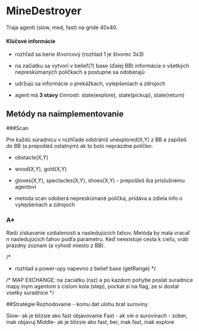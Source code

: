 # MineDestroyer

Traja agenti (slow, med, fast) na gride 40x40.

#### Klúčové informácie
- rozhľad sa berie štvorcový (rozhlad 1 je štvorec 3x3)

- na začiatku sa vytvorí v belief(?) base (ďalej BB) informácia o všetkých nepreskúmaných políčkach a postupne sa odoberajú

- udržujú sa informácie o prekážkach, vylepšeniach a zdrojoch


- agent má **3 stavy** činnosti: state(explore), state(pickup), state(return)

## Metódy na naimplementovanie

###Scan

Pre každú súradnicu v rozhľade odstrániš unexplored(X,Y) z BB a zapíšeš do BB (a prepošleš ostatným) ak to bolo neprázdne políčko:

- obstacle(X,Y)
- wood(X,Y), gold(X,Y)
- gloves(X,Y), spectacles(X,Y), shoes(X,Y) - prepošleš iba príslušnému agentovi


- metóda scan odoberá nepreskúmané políčka, pridáva a zdiela info o vylepšeniach a zdrojoch 

### A*
Rieši získavanie vzdialenosti a nasledujúcich ťahov. Metóda by mala vracať _n_ nasledujúcich ťahov podľa parametru. Keď neexistuje cesta k cieľu, vráti prázdny zoznam (a vyhodí miesto z BB). 

/*
- rozhlad a power-upy napevno z belief base (getRange)
*/

/*
MAP EXCHANGE:
na zaciatku (raz) a po kazdom pohybe poslat suradnice mapy inym agentom
s cislom kola (step), pockat si na flag, ze si dostal vsetky suradnice
*/



##Stratégie
Rozhodovanie - komu dat ulohu brat suroviny

Slow- ak je blizsie ako fast objavovanie
Fast - ak vie o surovinach - zober, inak objavuj
Middle- ak je blizsie ako fast, ber, inak fast, inak explore
